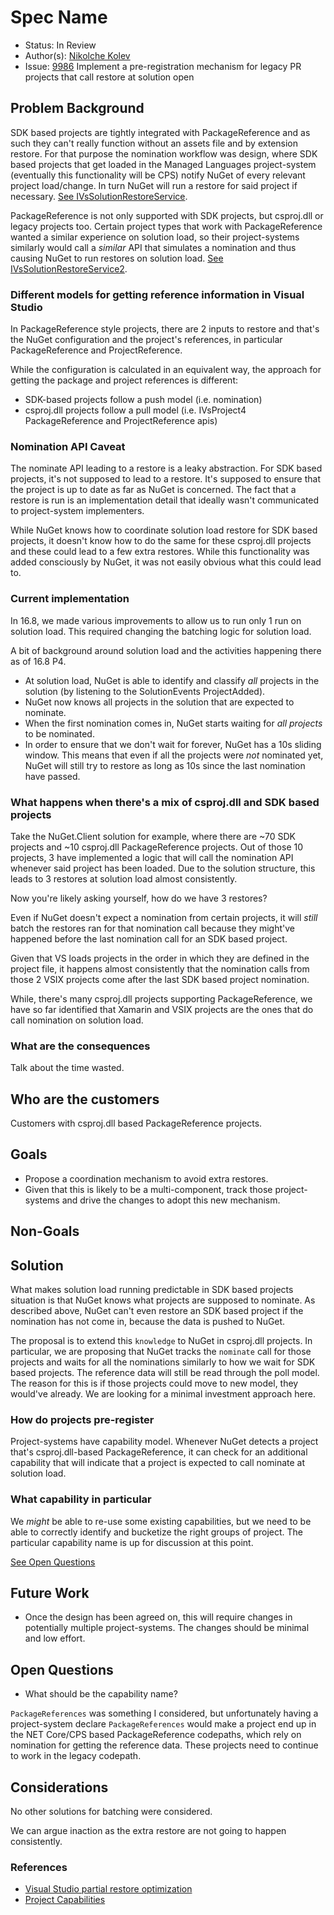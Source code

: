 
# Spec Name

* Status: In Review
* Author(s): [Nikolche Kolev](https://github.com/nkolev92)
* Issue: [9986](https://github.com/NuGet/Home/issues/9986) Implement a pre-registration mechanism for legacy PR projects that call restore at solution open

## Problem Background

SDK based projects are tightly integrated with PackageReference and as such they can't really function without an assets file and by extension restore.
For that purpose the nomination workflow was design, where SDK based projects that get loaded in the Managed Languages project-system (eventually this functionality will be CPS) notify NuGet of every relevant project load/change. In turn NuGet will run a restore for said project if necessary. [See IVsSolutionRestoreService](https://github.com/NuGet/NuGet.Client/blob/dev/src/NuGet.Clients/NuGet.SolutionRestoreManager.Interop/IVsSolutionRestoreService.cs).

PackageReference is not only supported with SDK projects, but csproj.dll or legacy projects too.
Certain project types that work with PackageReference wanted a similar experience on solution load, so their project-systems similarly would call a *similar* API that simulates a nomination and thus causing NuGet to run restores on solution load. [See IVsSolutionRestoreService2](https://github.com/NuGet/NuGet.Client/blob/dev/src/NuGet.Clients/NuGet.SolutionRestoreManager.Interop/IVsSolutionRestoreService2.cs).

### Different models for getting reference information in Visual Studio

In PackageReference style projects, there are 2 inputs to restore and that's the NuGet configuration and the project's references, in particular PackageReference and ProjectReference.

While the configuration is calculated in an equivalent way, the approach for getting the package and project references is different:

* SDK-based projects follow a push model (i.e. nomination)
* csproj.dll projects follow a pull model (i.e. IVsProject4 PackageReference and ProjectReference apis)

### Nomination API Caveat

The nominate API leading to a restore is a leaky abstraction. For SDK based projects, it's not supposed to lead to a restore. It's supposed to ensure that the project is up to date as far as NuGet is concerned. The fact that a restore is run is an implementation detail that ideally wasn't communicated to project-system implementers.

While NuGet knows how to coordinate solution load restore for SDK based projects, it doesn't know how to do the same for these csproj.dll projects and these could lead to a few extra restores.
While this functionality was added consciously by NuGet, it was not easily obvious what this could lead to.

### Current implementation

In 16.8, we made various improvements to allow us to run only 1 run on solution load. This required changing the batching logic for solution load.

A bit of background around solution load and the activities happening there as of 16.8 P4.

* At solution load, NuGet is able to identify and classify *all* projects in the solution (by listening to the SolutionEvents ProjectAdded).
* NuGet now knows all projects in the solution that are expected to nominate.
* When the first nomination comes in, NuGet starts waiting for *all projects* to be nominated.
* In order to ensure that we don't wait for forever, NuGet has a 10s sliding window. This means that even if all the projects were *not* nominated yet, NuGet will still try to restore as long as 10s since the last nomination have passed.

### What happens when there's a mix of csproj.dll and SDK based projects

Take the NuGet.Client solution for example, where there are ~70 SDK projects and ~10 csproj.dll PackageReference projects.
Out of those 10 projects, 3 have implemented a logic that will call the nomination API whenever said project has been loaded.
Due to the solution structure, this leads to 3 restores at solution load almost consistently.

Now you're likely asking yourself, how do we have 3 restores?

Even if NuGet doesn't expect a nomination from certain projects, it will *still* batch the restores ran for that nomination call because they might've happened before the last nomination call for an SDK based project.

Given that VS loads projects in the order in which they are defined in the project file, it happens almost consistently that the nomination calls from those 2 VSIX projects come after the last SDK based project nomination.

While, there's many csproj.dll projects supporting PackageReference, we have so far identified that Xamarin and VSIX projects are the ones that do call nomination on solution load.

### What are the consequences

Talk about the time wasted.

## Who are the customers

Customers with csproj.dll based PackageReference projects.

## Goals

* Propose a coordination mechanism to avoid extra restores.
* Given that this is likely to be a multi-component, track those project-systems and drive the changes to adopt this new mechanism.

## Non-Goals

## Solution

What makes solution load running predictable in SDK based projects situation is that NuGet knows what projects are supposed to nominate. As described above, NuGet can't even restore an SDK based project if the nomination has not come in, because the data is pushed to NuGet.

The proposal is to extend this `knowledge` to NuGet in csproj.dll projects.
In particular, we are proposing that NuGet tracks the `nominate` call for those projects and waits for all the nominations similarly to how we wait for SDK based projects.
The reference data will still be read through the poll model. The reason for this is if those projects could move to new model, they would've already. We are looking for a minimal investment approach here.

### How do projects pre-register

Project-systems have capability model. Whenever NuGet detects a project that's csproj.dll-based PackageReference, it can check for an additional capability that will indicate that a project is expected to call nominate at solution load.

### What capability in particular

We *might* be able to re-use some existing capabilities, but we need to be able to correctly identify and bucketize the right groups of project.
The particular capability name is up for discussion at this point.

[See Open Questions](#open-questions)

## Future Work

* Once the design has been agreed on, this will require changes in potentially multiple project-systems. The changes should be minimal and low effort.

## Open Questions

* What should be the capability name?

`PackageReferences` was something I considered, but unfortunately having a project-system declare `PackageReferences` would make a project end up in the NET Core/CPS based PackageReference codepaths, which rely on nomination for getting the reference data.
These projects need to continue to work in the legacy codepath.

## Considerations

No other solutions for batching were considered.

We can argue inaction as the extra restore are not going to happen consistently.

### References

* [Visual Studio partial restore optimization](https://github.com/NuGet/Home/blob/756e168725e720491f3a1e013e30a73281b224c2/designs/VisualStudio-PartialRestoreOptimization.md)
* [Project Capabilities](https://github.com/microsoft/VSProjectSystem/blob/master/doc/overview/project_capabilities.md)